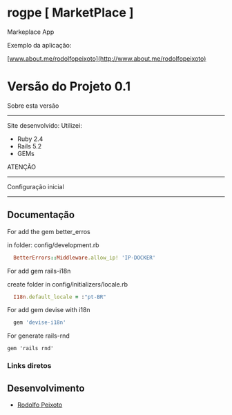 # rogpe [ MarketPlace ]

Markeplace App

Exemplo da aplicação: 

[www.about.me/rodolfopeixoto](http://www.about.me/rodolfopeixoto) 

Versão do Projeto 0.1
================

Sobre esta versão

---------------------
Site desenvolvido:
Utilizei:
- Ruby 2.4
- Rails 5.2
- GEMs

ATENÇÃO

---------------------

Configuração inicial

---------------------

Documentação
----------------------

For add the gem better_erros

in folder: config/development.rb

```ruby
  BetterErrors::Middleware.allow_ip! 'IP-DOCKER'
```


For add gem rails-i18n

create folder in config/initializers/locale.rb

```ruby
  I18n.default_locale = :"pt-BR"
```

For add gem devise with i18n

```ruby
  gem 'devise-i18n'
```

For generate rails-rnd

```
gem 'rails rnd'
```

### Links diretos

Desenvolvimento
---------------------
-   [Rodolfo Peixoto](http://www.rogpe.me)
